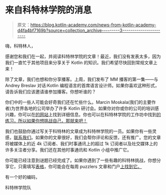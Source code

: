 # 来自科特林学院的消息

> 原文：<https://blog.kotlin-academy.com/news-from-kotlin-academy-d4fa4bf7169b?source=collection_archive---------3----------------------->

嗨，科特林人，

感谢您和我们在一起，并阅读科特林学院的文章！最近，我们没有发表太多，因为我们一直忙于其他项目来分享关于 Kotlin 的知识。我们希望尽快回到常规文章上来！

除了文章，我们也想和你分享播客。上周，我们发布了 MM 播客的第一集——与 Andrey Breslav 对话:Kotlin 编程语言的首席语言设计师。如果你喜欢这种形式，请告诉我们应该邀请谁参加播客。你想听谁的？

你们中的一些人可能会好奇我们还在忙些什么。Marcin Moskala(我们的主要作者)为世界各地的公司举办了许多 Kotlin 研讨会。如果你对你或你的公司的培训感兴趣，你可以在[的网站](http://marcinmoskala.com/)上找到详细信息。你也可以在科特林学院的工作坊中找到[的练习，所以如果你想挑战自己，那就来吧！](/generics-exercise-from-advanced-kotlin-workshop-8c53dc292135)

我们也鼓励你通过写关于科特林的文章成为科特林学院的一员。如果你有一些灵感，[联系我们](/write-for-kotlin-academy-abebd70937ce)。如果你的文章很好，我们会帮你评论和反馈，还有推广。您的文章将被媒体上的近 4k 订阅者、我们时事通讯上的超过 1k 订阅者以及社交媒体上的许多关注者分享。我们还在其他时事通讯和 Kotlin 小组中推广它。

你可能已经注意到谜题已经完成了。如果你遇到了一些有趣的科特林挑战，你想分享它，只需填写[表格](http://portal.kotlin-academy.com/#/submit-puzzler)，你可能会在每周 puzzlers 文章和门户[上找到它。](http://portal.kotlin-academy.com/#/)

有一个好的编码，

科特林学院队